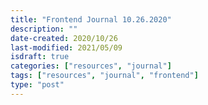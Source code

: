 ```yaml
---
title: "Frontend Journal 10.26.2020"
description: ""
date-created: 2020/10/26
last-modified: 2021/05/09
isdraft: true
categories: ["resources", "journal"]
tags: ["resources", "journal", "frontend"]
type: "post"
---
```

